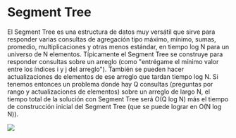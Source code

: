 # Segment Tree
El Segment Tree es una estructura de datos muy versátil que sirve para responder varias consultas de agregación tipo máximo, mínimo, sumas, promedio, multiplicaciones y otras menos estándar, en tiempo log N para un universo de N elementos. Típicamente el Segment Tree se construye para responder consultas sobre un arreglo (como "entrégame el mínimo valor entre los índices i y j del arreglo"). 
También se pueden hacer actualizaciones de elementos de ese arreglo que tardan tiempo log N. Si tenemos entonces un problema donde hay Q consultas (preguntas por rango y actualizaciones de elementos) sobre un arreglo de largo N, el tiempo total de la solución con Segment Tree será Ο(Q log N) más el tiempo de construcción inicial del Segment Tree (que se puede lograr en Ο(N log N)).

![](https://miro.medium.com/max/1400/1*9V1l8_weUfmT4jHg21EE5w.png)
